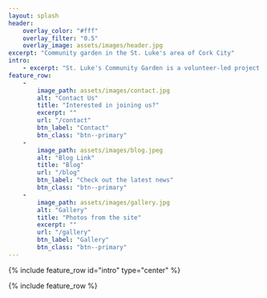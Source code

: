 ```yaml
---
layout: splash
header:
    overlay_color: "#fff"
    overlay_filter: "0.5"
    overlay_image: assets/images/header.jpg
excerpt: "Community garden in the St. Luke's area of Cork City"
intro:
    - excerpt: "St. Luke's Community Garden is a volunteer-led project founded in 2021 with the aim of creating a beautiful space for our local community to grow together"
feature_row:
    -
        image_path: assets/images/contact.jpg
        alt: "Contact Us"
        title: "Interested in joining us?"
        excerpt: ""
        url: "/contact"
        btn_label: "Contact"
        btn_class: "btn--primary"
    -
        image_path: assets/images/blog.jpeg
        alt: "Blog Link"
        title: "Blog"
        url: "/blog"
        btn_label: "Check out the latest news"
        btn_class: "btn--primary"
    -
        image_path: assets/images/gallery.jpg
        alt: "Gallery"
        title: "Photos from the site"
        excerpt: ""
        url: "/gallery"
        btn_label: "Gallery"
        btn_class: "btn--primary"
---
```


{% include feature_row id="intro" type="center" %}

{% include feature_row %}